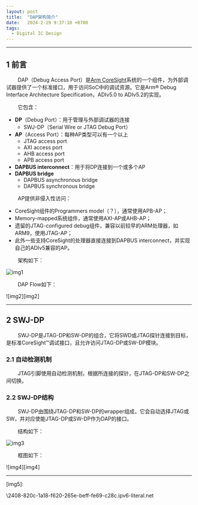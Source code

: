 ```yaml
---
layout: post
title:  "DAP架构简介"
date:   2024-2-29 9:37:10 +0700
tags:
  - Digital IC Design
---
```


-------

## 1 前言

&#160; &#160; &#160; &#160; DAP（Debug Access Port）是[Arm CoreSight](https://developer.arm.com/documentation/ddi0314/h)系统的一个组件，为外部调试器提供了一个标准接口，用于访问SoC中的调试资源。它是Arm® Debug Interface Architecture Specification，ADIv5.0 to ADIv5.2的实现。


&#160; &#160; &#160; &#160; 它包含：

* **DP**（Debug Port）：用于管理与外部调试器的连接
  * SWJ-DP（Serial Wire or JTAG Debug Port）
* **AP**（Access Port）：每种AP类型可以有一个以上
  * JTAG access port
  * AXI access port
  * AHB access port
  * APB access port
* **DAPBUS interconnect**：用于将DP连接到一个或多个AP
* **DAPBUS bridge**
  * DAPBUS asynchronous bridge
  * DAPBUS synchronous bridge


&#160; &#160; &#160; &#160; AP提供非侵入性访问：
* CoreSight组件的Programmers model（？），通常使用APB-AP；
* Memory-mapped系统组件，通常使用AXI-AP或AHB-AP；
* 遗留的JTAG-configured debug组件，兼容以前较早的ARM处理器，如ARM9，使用JTAG-AP；
* 此外一些支持CoreSight的处理器直接连接到DAPBUS interconnect，并实现自己的ADIv5兼容的AP。


&#160; &#160; &#160; &#160; 架构如下：

![img1][img1]


&#160; &#160; &#160; &#160; DAP Flow如下：

![img2][img2]

----

## 2 SWJ-DP

&#160; &#160; &#160; &#160; SWJ-DP是JTAG-DP和SW-DP的组合，它将SWD或JTAG探针连接到目标，是标准CoreSight™调试接口，且允许访问JTAG-DP或SW-DP模块。


### 2.1 自动检测机制

&#160; &#160; &#160; &#160; JTAG引脚使用自动检测机制，根据所连接的探针，在JTAG-DP和SW-DP之间切换。

### 2.2 SWJ-DP结构

&#160; &#160; &#160; &#160; SWJ-DP由围绕JTAG-DP和SW-DP的wrapper组成，它会自动选择JTAG或SW，并对应使能JTAG-DP或SW-DP作为DAP的接口。


&#160; &#160; &#160; &#160; 结构如下：

![img3][img3]


&#160; &#160; &#160; &#160; 框图如下：


![img4][img4]



----

[img1]:
[img2]:
[img3]:
[img4]:
[img5]:

\\2408-820c-1a18-f620-265e-beff-fe69-c28c.ipv6-literal.net
